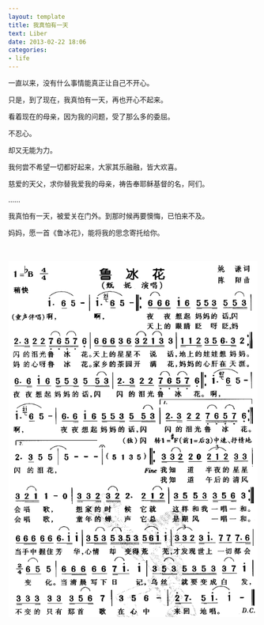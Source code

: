 ```yaml
---
layout: template
title: 我真怕有一天
text: Liber
date: 2013-02-22 18:06
categories:
- life
---
```


一直以来，没有什么事情能真正让自己不开心。

只是，到了现在，我真怕有一天，再也开心不起来。

看着现在的母亲，因为我的问题，受了那么多的委屈。

不忍心。

却又无能为力。

我何尝不希望一切都好起来，大家其乐融融，皆大欢喜。

慈爱的天父，求你替我爱我的母亲，祷告奉耶稣基督的名，阿们。

......

我真怕有一天，被爱关在门外。到那时候再要懊悔，已怕来不及。

妈妈，愿一首《鲁冰花》，能将我的思念寄托给你。

　

<img src="/images/lubinghua.gif" />
